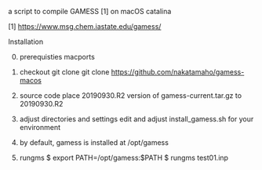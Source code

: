 a script to compile GAMESS [1] on macOS catalina

[1] https://www.msg.chem.iastate.edu/gamess/

Installation

0. prerequisties
macports

1. checkout
git clone git clone https://github.com/nakatamaho/gamess-macos

2. source code
place 20190930.R2 version of gamess-current.tar.gz to 20190930.R2

3. adjust directories and settings
edit and adjust install_gamess.sh for your environment

4. by default, gamess is installed at /opt/gamess

5. rungms
$ export PATH=/opt/gamess:$PATH
$ rungms test01.inp
